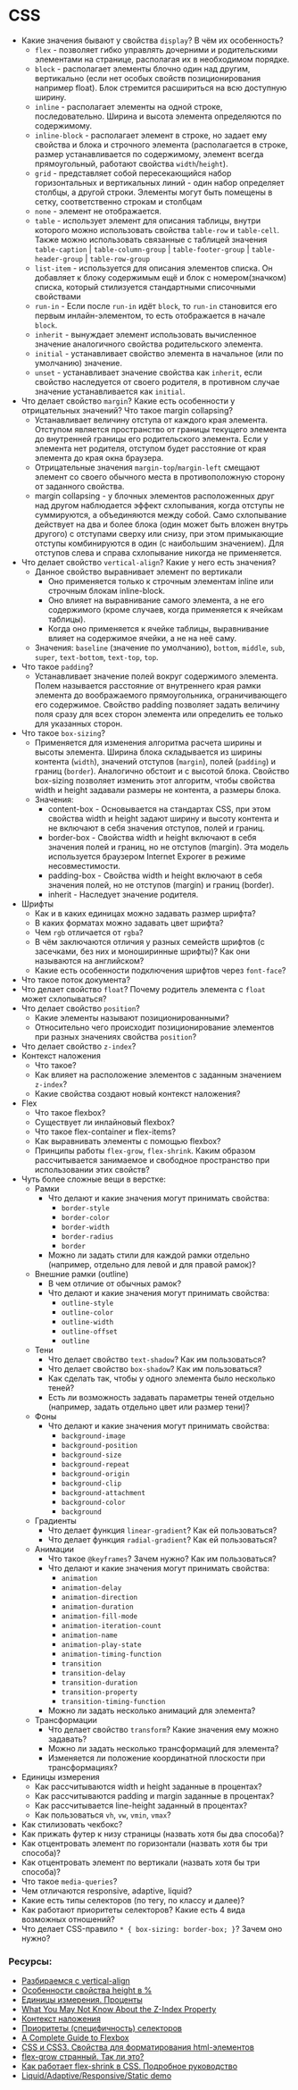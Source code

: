 # CSS

* Какие значения бывают у свойства `display`? В чём их особенность?
    * `flex` - позволяет гибко управлять дочерними и родительскими элементами на странице, располагая их в необходимом порядке.
    * `block` - располагает элементы блочно один над другим, вертикально (если нет особых свойств позиционирования например float). Блок стремится расшириться на всю доступную ширину.
    * `inline` - располагает элементы на одной строке, последовательно. Ширина и высота элемента определяются по содержимому.
    * `inline-block` - располагает элемент в строке, но задает ему свойства и блока и строчного элемента (располагается в строке, размер устанавливается по содержимому, элемент всегда прямоугольный, работают свойства `width`/`height`).
    * `grid` - представляет собой пересекающийся набор горизонтальных и вертикальных линий - один набор определяет столбцы, а другой строки. Элементы могут быть помещены в сетку, соответственно строкам и столбцам
    * `none` - элемент не отображается.
    * `table` - использует элемент для описания таблицы, внутри которого можно использовать свойства `table-row` и `table-cell`. Также можно использовать связанные с таблицей значения `table-caption` | `table-column-group` | `table-footer-group` | `table-header-group` | `table-row-group`
    * `list-item` - используется для описания элементов списка. Он добавляет к блоку содержимым ещё и блок с номером(значком) списка, который стилизуется стандартными списочными свойствами
    * `run-in` - Если после `run-in` идёт `block`, то `run-in` становится его первым инлайн-элементом, то есть отображается в начале `block`.
    * `inherit` - вынуждает элемент использовать вычисленное значение аналогичного свойства родительского элемента.
    * `initial` - устанавливает свойство элемента в начальное (или по умолчанию) значение. 
    * `unset` - устанавливает значение свойства как `inherit`, если свойство наследуется от своего родителя, в противном случае значение устанавливается как `initial`.
* Что делает свойство `margin`? Какие есть особенности у отрицательных значений? Что такое margin collapsing?
    * Устанавливает величину отступа от каждого края элемента. Отступом является пространство от границы текущего элемента до внутренней границы его родительского элемента. Если у элемента нет родителя, отступом будет расстояние от края элемента до края окна браузера.
    * Отрицательные значения `margin-top`/`margin-left` смещают элемент со своего обычного места в противоположную сторону от заданного свойства.
    * margin collapsing - у блочных элементов расположенных друг над другом наблюдается эффект схлопывания, когда отступы не суммируются, а объединяются между собой. Само схлопывание действует на два и более блока (один может быть вложен внутрь другого) с отступами сверху или снизу, при этом примыкающие отступы комбинируются в один (с наибольшим значением). Для отступов слева и справа схлопывание никогда не применяется.
* Что делает свойство `vertical-align`? Какие у него есть значения?
    * Данное свойство выравнивает элемент по вертикали
      - Оно применяется только к строчным элементам inline или строчным блокам inline-block.
      - Оно влияет на выравнивание самого элемента, а не его содержимого (кроме случаев, когда применяется к ячейкам таблицы).
      - Когда оно применяется к ячейке таблицы, выравнивание влияет на содержимое ячейки, а не на неё саму.
    * Значения: `baseline` (значение по умолчанию), `bottom`, `middle`, `sub`, `super`, `text-bottom`, `text-top`, `top`.
* Что такое `padding`?
    * Устанавливает значение полей вокруг содержимого элемента. Полем называется расстояние от внутреннего края рамки элемента до воображаемого прямоугольника, ограничивающего его содержимое. Свойство padding позволяет задать величину поля сразу для всех сторон элемента или определить ее только для указанных сторон.
* Что такое `box-sizing`?
    * Применяется для изменения алгоритма расчета ширины и высоты элемента. Ширина блока складывается из ширины контента (`width`), значений отступов (`margin`), полей (`padding`) и границ (`border`). Аналогично обстоит и с высотой блока. Свойство box-sizing позволяет изменить этот алгоритм, чтобы свойства width и height задавали размеры не контента, а размеры блока.
    * Значения:
      - content-box - Основывается на стандартах CSS, при этом свойства width и height задают ширину и высоту контента и не включают в себя значения отступов, полей и границ.
      - border-box - Свойства width и height включают в себя значения полей и границ, но не отступов (margin). Эта модель используется браузером Internet Exporer в режиме несовместимости.
      - padding-box -  Свойства width и height включают в себя значения полей, но не отступов (margin) и границ (border).
      - inherit - Наследует значение родителя.
* Шрифты
  * Как и в каких единицах можно задавать размер шрифта?
  * В каких форматах можно задавать цвет шрифта?
  * Чем `rgb` отличается от `rgba`?
  * В чём заключаются отличия у разных семейств шрифтов (с засечками, без них и моноширинные шрифты)? Как они называются на английском?
  * Какие есть особенности подключения шрифтов через `font-face`?
* Что такое поток документа?
* Что делает свойство `float`? Почему родитель элемента с `float` может схлопываться?
* Что делает свойство `position`?
  * Какие элементы называют позиционированными?
  * Относительно чего происходит позиционирование элементов при разных значениях свойства `position`?
* Что делает свойство `z-index`?
* Контекст наложения
  * Что такое?
  * Как влияет на расположение элементов с заданным значением `z-index`?
  * Какие свойства создают новый контекст наложения?
* Flex
  * Что такое flexbox?
  * Существует ли инлайновый flexbox?
  * Что такое flex-container и flex-items?
  * Как выравнивать элементы с помощью flexbox?
  * Принципы работы `flex-grow`, `flex-shrink`. Каким образом рассчитывается занимаемое и свободное пространство при использовании этих свойств?
* Чуть более сложные вещи в верстке:
  * Рамки
    * Что делают и какие значения могут принимать свойства:
      * `border-style`
      * `border-color`
      * `border-width`
      * `border-radius`
      * `border`
    * Можно ли задать стили для каждой рамки отдельно (например, отдельно для левой и для правой рамок)?
  * Внешние рамки (outline)
    * В чем отличие от обычных рамок?
    * Что делают и какие значения могут принимать свойства:
      * `outline-style`
      * `outline-color`
      * `outline-width`
      * `outline-offset`
      * `outline`
  * Тени
    * Что делает свойство `text-shadow`? Как им пользоваться?
    * Что делает свойство `box-shadow`? Как им пользоваться?
    * Как сделать так, чтобы у одного элемента было несколько теней?
    * Есть ли возможность задавать параметры теней отдельно (например, задать отдельно цвет или размер тени)?
  * Фоны
    * Что делают и какие значения могут принимать свойства:
      * `background-image`
      * `background-position`
      * `background-size`
      * `background-repeat`
      * `background-origin`
      * `background-clip`
      * `background-attachment`
      * `background-color`
      * `background`
  * Градиенты
    * Что делает функция `linear-gradient`? Как ей пользоваться?
    * Что делает функция `radial-gradient`? Как ей пользоваться?
  * Анимации
    * Что такое `@keyframes`? Зачем нужно? Как им пользоваться?
    * Что делают и какие значения могут принимать свойства:
      * `animation`
      * `animation-delay`
      * `animation-direction`
      * `animation-duration`
      * `animation-fill-mode`
      * `animation-iteration-count`
      * `animation-name`
      * `animation-play-state`
      * `animation-timing-function`
      * `transition`
      * `transition-delay`
      * `transition-duration`
      * `transition-property`
      * `transition-timing-function`
    * Можно ли задать несколько анимаций для элемента?
  * Трансформации
    * Что делает свойство `transform`? Какие значения ему можно задавать?
    * Можно ли задать несколько трансформаций для элемента?
    * Изменяется ли положение координатной плоскости при трансформациях?
* Единицы измерения
  * Как рассчитываются width и height заданные в процентах?
  * Как рассчитываются padding и margin заданные в процентах?
  * Как рассчитывается line-height заданный в процентах?
  * Как пользоваться `vh`, `vw`, `vmin`, `vmax`?
* Как стилизовать чекбокс?
* Как прижать футер к низу страницы (назвать хотя бы два способа)?
* Как отцентровать элемент по горизонтали (назвать хотя бы три способа)?
* Как отцентровать элемент по вертикали (назвать хотя бы три способа)?
* Что такое `media-queries`?
* Чем отличаются responsive, adaptive, liquid?
* Какие есть типы селекторов (по тегу, по классу и далее)?
* Как работают приоритеты селекторов? Какие есть 4 вида возможных отношений?
* Что делает CSS-правило `* { box-sizing: border-box; }`? Зачем оно нужно?

### Ресурсы:

* [Разбираемся с vertical-align](https://web-standards.ru/articles/vertical-align/)
* [Особенности свойства height в %](https://learn.javascript.ru/height-percent/)
* [Единицы измерения. Проценты](https://learn.javascript.ru/css-units#protsenty/)
* [What You May Not Know About the Z-Index Property](https://webdesign.tutsplus.com/articles/what-you-may-not-know-about-the-z-index-property--webdesign-16892)
* [Контекст наложения](https://developer.mozilla.org/ru/docs/Web/CSS/CSS_Positioning/Understanding_z_index/The_stacking_context)
* [Приоритеты (специфичность) селекторов](https://habr.com/ru/post/137588/)
* [A Complete Guide to Flexbox](https://css-tricks.com/snippets/css/a-guide-to-flexbox/)
* [CSS и CSS3. Свойства для форматирования html-элементов](https://html5book.ru/css-css3/)
* [flex-grow странный. Так ли это?](https://css-live.ru/articles/flex-grow-strannyj-tak-li-eto.html)
* [Как работает flex-shrink в CSS. Подробное руководство](https://medium.com/@stasonmars/%D0%BA%D0%B0%D0%BA-%D1%80%D0%B0%D0%B1%D0%BE%D1%82%D0%B0%D0%B5%D1%82-flex-shrink-%D0%B2-css-%D0%BF%D0%BE%D0%B4%D1%80%D0%BE%D0%B1%D0%BD%D0%BE%D0%B5-%D1%80%D1%83%D0%BA%D0%BE%D0%B2%D0%BE%D0%B4%D1%81%D1%82%D0%B2%D0%BE-c41e40767194)
* [Liquid/Adaptive/Responsive/Static demo](http://www.liquidapsive.com/)
